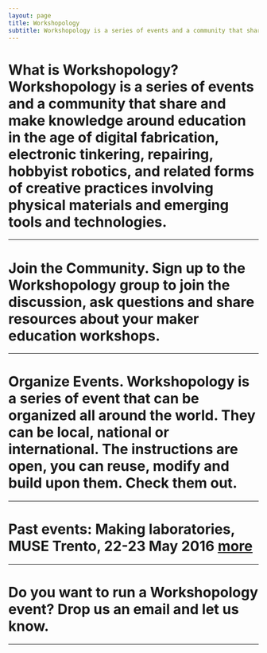 ```yaml
---
layout: page
title: Workshopology
subtitle: Workshopology is a series of events and a community that share and make knowledge around the educational formats in the age of making.
---
```


# What is Workshopology? Workshopology is a series of events and a community that share and make knowledge around education in the age of digital fabrication, electronic tinkering, repairing, hobbyist robotics, and related forms of creative practices involving physical materials and emerging tools and technologies.

---

# **Join the Community**. Sign up to the Workshopology group to join the discussion, ask questions and share resources about your maker education workshops. 

***

# Organize Events. Workshopology is a series of event that can be organized all around the world. They can be local, national or international. The instructions are open, you can reuse, modify and build upon them. Check them out.
---

# Past events: Making laboratories, MUSE Trento, 22-23 May 2016 [more](http://workshopology.github.io/Making%20Laboratories%202016)

---

# Do you want to run a Workshopology event? Drop us an email and let us know. 

---



# 









